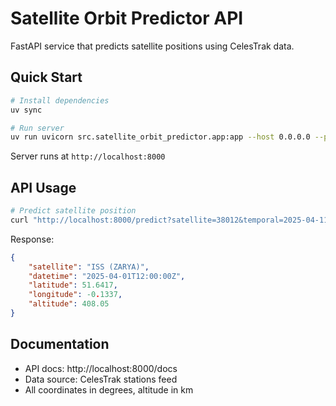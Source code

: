 # Satellite Orbit Predictor API

FastAPI service that predicts satellite positions using CelesTrak data.

## Quick Start

```bash
# Install dependencies
uv sync

# Run server
uv run uvicorn src.satellite_orbit_predictor.app:app --host 0.0.0.0 --port 8000 --reload
```

Server runs at `http://localhost:8000`

## API Usage

```bash
# Predict satellite position
curl "http://localhost:8000/predict?satellite=38012&temporal=2025-04-11T12:00:00Z"
```

Response:
```json
{
    "satellite": "ISS (ZARYA)",
    "datetime": "2025-04-01T12:00:00Z",
    "latitude": 51.6417,
    "longitude": -0.1337,
    "altitude": 408.05
}
```

## Documentation

- API docs: http://localhost:8000/docs
- Data source: CelesTrak stations feed
- All coordinates in degrees, altitude in km
